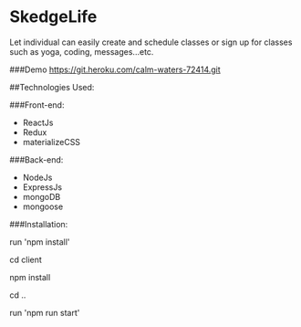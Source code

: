 # SkedgeLife

Let individual can easily create and schedule classes or sign up for classes such as yoga, coding, messages...etc.


###Demo
https://git.heroku.com/calm-waters-72414.git

##Technologies Used:

###Front-end:
* ReactJs
* Redux
* materializeCSS

###Back-end:
* NodeJs
* ExpressJs
* mongoDB 
* mongoose


###Installation:

run 'npm install'

cd client

npm install

cd ..

run 'npm run start'